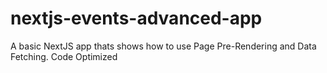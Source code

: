 # nextjs-events-advanced-app
A basic NextJS app thats shows how to use Page Pre-Rendering and Data Fetching. Code Optimized

